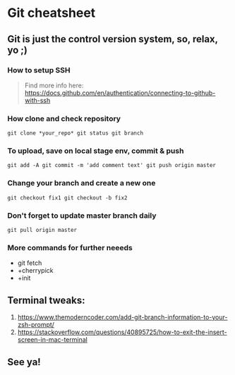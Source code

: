 # Git cheatsheet

## Git is just the control version system, so, relax, yo ;)

### How to setup SSH

> Find more info here:
> https://docs.github.com/en/authentication/connecting-to-github-with-ssh

### How clone and check repository
`
git clone *your_repo*
git status
git branch
`

### To upload, save on local stage env, commit & push
`
git add -A
git commit -m 'add comment text'
git push origin master
`

### Change your branch and create a new one
`
git checkout fix1
git checkout -b fix2
`

### Don't forget to update master branch daily 
`
git pull origin master
`

### More commands for further neeeds
* git fetch
* +cherrypick 
* +init

## Terminal tweaks:

1. https://www.themoderncoder.com/add-git-branch-information-to-your-zsh-prompt/
1. https://stackoverflow.com/questions/40895725/how-to-exit-the-insert-screen-in-mac-terminal

## See ya!

